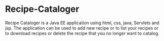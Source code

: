 # Recipe-Cataloger
Recipe Cataloger is a Java EE application using html, css, java, Servlets and jsp.  The application can be used to add new recipe or to list your recipes or to download recipes or delete the recipe that you no longer want to catalog.

